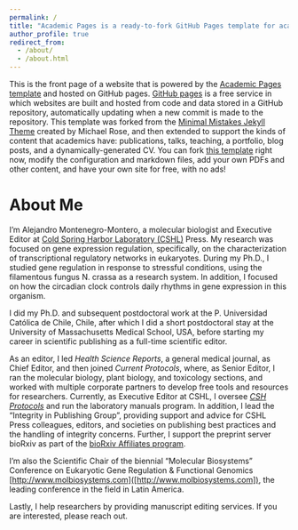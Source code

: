 ```yaml
---
permalink: /
title: "Academic Pages is a ready-to-fork GitHub Pages template for academic personal websites"
author_profile: true
redirect_from: 
  - /about/
  - /about.html
---
```


This is the front page of a website that is powered by the [Academic Pages template](https://github.com/academicpages/academicpages.github.io) and hosted on GitHub pages. [GitHub pages](https://pages.github.com) is a free service in which websites are built and hosted from code and data stored in a GitHub repository, automatically updating when a new commit is made to the repository. This template was forked from the [Minimal Mistakes Jekyll Theme](https://mmistakes.github.io/minimal-mistakes/) created by Michael Rose, and then extended to support the kinds of content that academics have: publications, talks, teaching, a portfolio, blog posts, and a dynamically-generated CV. You can fork [this template](https://github.com/academicpages/academicpages.github.io) right now, modify the configuration and markdown files, add your own PDFs and other content, and have your own site for free, with no ads!

About Me
======
I’m Alejandro Montenegro-Montero, a molecular biologist and Executive Editor at [Cold Spring Harbor Laboratory (CSHL)]([https://www.cshl.edu/]) Press. My research was focused on gene expression regulation, specifically, on the characterization of transcriptional regulatory networks in eukaryotes. During my Ph.D., I studied gene regulation in response to stressful conditions, using the filamentous fungus N. crassa as a research system. In addition, I focused on how the circadian clock controls daily rhythms in gene expression in this organism.

I did my Ph.D. and subsequent postdoctoral work at the P. Universidad Católica de Chile, Chile, after which I did a short postdoctoral stay at the University of Massachusetts Medical School, USA, before starting my career in scientific publishing as a full-time scientific editor.

As an editor, I led *Health Science Reports*, a general medical journal, as Chief Editor, and then joined *Current Protocols*, where, as Senior Editor, I ran the molecular biology, plant biology, and toxicology sections, and worked with multiple corporate partners to develop free tools and resources for researchers. Currently, as Executive Editor at CSHL, I oversee [*CSH Protocols*]([https://cshprotocols.cshlp.org/]) and run the laboratory manuals program. In addition, I lead the “Integrity in Publishing Group”, providing support and advice for CSHL Press colleagues, editors, and societies on publishing best practices and the handling of integrity concerns. Further, I support the preprint server bioRxiv as part of the [bioRxiv Affiliates program]([https://www.biorxiv.org/about-biorxiv]).

I’m also the Scientific Chair of the biennial “Molecular Biosystems” Conference on Eukaryotic Gene Regulation & Functional Genomics [http://www.molbiosystems.com]([http://www.molbiosystems.com]), the leading conference in the field in Latin America.

Lastly, I help researchers by providing manuscript editing services. If you are interested, please reach out.
